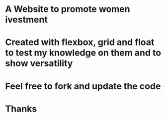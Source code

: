 # A Website to promote women ivestment
# Created with flexbox, grid and float to test my knowledge on them and to show versatility
# Feel free to fork and update the code
# Thanks
